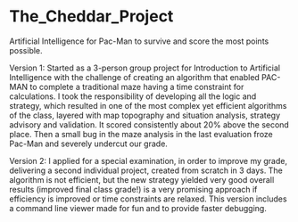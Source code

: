 # The_Cheddar_Project
Artificial Intelligence for Pac-Man to survive and score the most points possible.

Version 1:
Started as a 3-person group project for Introduction to Artificial Intelligence 
with the challenge of creating an algorithm that enabled PAC-MAN to complete a 
traditional maze having a time constraint for calculations.
I took the responsibility of developing all the logic and strategy, which resulted 
in one of the most complex yet efficient algorithms of the class, layered with
map topography and situation analysis, strategy advisory and validation. It scored 
consistently about 20\% above the second place.
Then a small bug in the maze analysis in the last evaluation froze Pac-Man and severely 
undercut our grade.

Version 2:
I applied for a special examination, in order to improve my grade, delivering a second 
individual project, created from scratch in 3 days. The algorithm is not efficient, 
but the new strategy yielded very good overall results (improved final class grade!) 
is a very promising approach if efficiency is improved or time constraints are relaxed.
This version includes a command line viewer made for fun and to provide faster debugging.
